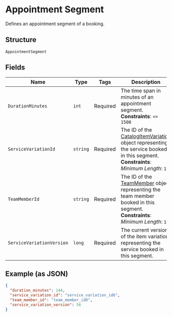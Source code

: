 
# Appointment Segment

Defines an appointment segment of a booking.

## Structure

`AppointmentSegment`

## Fields

| Name | Type | Tags | Description |
|  --- | --- | --- | --- |
| `DurationMinutes` | `int` | Required | The time span in minutes of an appointment segment.<br>**Constraints**: `<= 1500` |
| `ServiceVariationId` | `string` | Required | The ID of the [CatalogItemVariation](/doc/models/catalog-item-variation.md) object representing the service booked in this segment.<br>**Constraints**: *Minimum Length*: `1` |
| `TeamMemberId` | `string` | Required | The ID of the [TeamMember](/doc/models/team-member.md) object representing the team member booked in this segment.<br>**Constraints**: *Minimum Length*: `1` |
| `ServiceVariationVersion` | `long` | Required | The current version of the item variation representing the service booked in this segment. |

## Example (as JSON)

```json
{
  "duration_minutes": 144,
  "service_variation_id": "service_variation_id6",
  "team_member_id": "team_member_id0",
  "service_variation_version": 56
}
```

